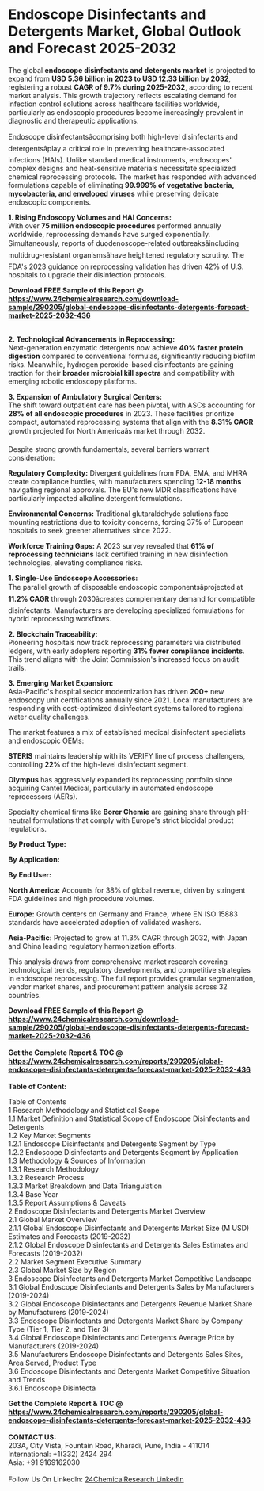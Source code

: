 <h1>Endoscope Disinfectants and Detergents Market, Global Outlook and Forecast 2025-2032</h1><p>The global <strong>endoscope disinfectants and detergents market</strong> is projected to expand from <strong>USD 5.36 billion in 2023 to USD 12.33 billion by 2032</strong>, registering a robust <strong>CAGR of 9.7% during 2025-2032</strong>, according to recent market analysis. This growth trajectory reflects escalating demand for infection control solutions across healthcare facilities worldwide, particularly as endoscopic procedures become increasingly prevalent in diagnostic and therapeutic applications.</p><p>Endoscope disinfectantsâcomprising both high-level disinfectants and detergentsâplay a critical role in preventing healthcare-associated infections (HAIs). Unlike standard medical instruments, endoscopes' complex designs and heat-sensitive materials necessitate specialized chemical reprocessing protocols. The market has responded with advanced formulations capable of eliminating <strong>99.999% of vegetative bacteria, mycobacteria, and enveloped viruses</strong> while preserving delicate endoscopic components.</p><p><strong>1. Rising Endoscopy Volumes and HAI Concerns:</strong><br>
With over <strong>75 million endoscopic procedures</strong> performed annually worldwide, reprocessing demands have surged exponentially. Simultaneously, reports of duodenoscope-related outbreaksâincluding multidrug-resistant organismsâhave heightened regulatory scrutiny. The FDA's 2023 guidance on reprocessing validation has driven 42% of U.S. hospitals to upgrade their disinfection protocols.</p><div><b>Download FREE Sample of this Report @ 
            <a href="https://www.24chemicalresearch.com/download-sample/290205/global-endoscope-disinfectants-detergents-forecast-market-2025-2032-436">
            https://www.24chemicalresearch.com/download-sample/290205/global-endoscope-disinfectants-detergents-forecast-market-2025-2032-436</a></b></div><br><p><strong>2. Technological Advancements in Reprocessing:</strong><br>
Next-generation enzymatic detergents now achieve <strong>40% faster protein digestion</strong> compared to conventional formulas, significantly reducing biofilm risks. Meanwhile, hydrogen peroxide-based disinfectants are gaining traction for their <strong>broader microbial kill spectra</strong> and compatibility with emerging robotic endoscopy platforms.</p><p><strong>3. Expansion of Ambulatory Surgical Centers:</strong><br>
The shift toward outpatient care has been pivotal, with ASCs accounting for <strong>28% of all endoscopic procedures</strong> in 2023. These facilities prioritize compact, automated reprocessing systems that align with the <strong>8.31% CAGR</strong> growth projected for North Americaâs market through 2032.</p><p>Despite strong growth fundamentals, several barriers warrant consideration:</p><p><strong>Regulatory Complexity:</strong> Divergent guidelines from FDA, EMA, and MHRA create compliance hurdles, with manufacturers spending <strong>12-18 months</strong> navigating regional approvals. The EU's new MDR classifications have particularly impacted alkaline detergent formulations.</p><p><strong>Environmental Concerns:</strong> Traditional glutaraldehyde solutions face mounting restrictions due to toxicity concerns, forcing 37% of European hospitals to seek greener alternatives since 2022.</p><p><strong>Workforce Training Gaps:</strong> A 2023 survey revealed that <strong>61% of reprocessing technicians</strong> lack certified training in new disinfection technologies, elevating compliance risks.</p><p><strong>1. Single-Use Endoscope Accessories:</strong><br>
The parallel growth of disposable endoscopic componentsâprojected at <strong>11.2% CAGR</strong> through 2030âcreates complementary demand for compatible disinfectants. Manufacturers are developing specialized formulations for hybrid reprocessing workflows.</p><p><strong>2. Blockchain Traceability:</strong><br>
Pioneering hospitals now track reprocessing parameters via distributed ledgers, with early adopters reporting <strong>31% fewer compliance incidents</strong>. This trend aligns with the Joint Commission's increased focus on audit trails.</p><p><strong>3. Emerging Market Expansion:</strong><br>
Asia-Pacific's hospital sector modernization has driven <strong>200+</strong> new endoscopy unit certifications annually since 2021. Local manufacturers are responding with cost-optimized disinfectant systems tailored to regional water quality challenges.</p><p>The market features a mix of established medical disinfectant specialists and endoscopic OEMs:</p><p><strong>STERIS</strong> maintains leadership with its VERIFY line of process challengers, controlling <strong>22%</strong> of the high-level disinfectant segment.</p><p><strong>Olympus</strong> has aggressively expanded its reprocessing portfolio since acquiring Cantel Medical, particularly in automated endoscope reprocessors (AERs).</p><p>Specialty chemical firms like <strong>Borer Chemie</strong> are gaining share through pH-neutral formulations that comply with Europe's strict biocidal product regulations.</p><p><strong>By Product Type:</strong></p><p><strong>By Application:</strong></p><p><strong>By End User:</strong></p><p><strong>North America:</strong> Accounts for 38% of global revenue, driven by stringent FDA guidelines and high procedure volumes.</p><p><strong>Europe:</strong> Growth centers on Germany and France, where EN ISO 15883 standards have accelerated adoption of validated washers.</p><p><strong>Asia-Pacific:</strong> Projected to grow at 11.3% CAGR through 2032, with Japan and China leading regulatory harmonization efforts.</p><p>This analysis draws from comprehensive market research covering technological trends, regulatory developments, and competitive strategies in endoscope reprocessing. The full report provides granular segmentation, vendor market shares, and procurement pattern analysis across 32 countries.</p><div><b>Download FREE Sample of this Report @ 
            <a href="https://www.24chemicalresearch.com/download-sample/290205/global-endoscope-disinfectants-detergents-forecast-market-2025-2032-436">
            https://www.24chemicalresearch.com/download-sample/290205/global-endoscope-disinfectants-detergents-forecast-market-2025-2032-436</a></b></div><br><div><b>Get the Complete Report & TOC @ 
            <a href="https://www.24chemicalresearch.com/reports/290205/global-endoscope-disinfectants-detergents-forecast-market-2025-2032-436">
            https://www.24chemicalresearch.com/reports/290205/global-endoscope-disinfectants-detergents-forecast-market-2025-2032-436</a></b></div><br>
            <b>Table of Content:</b><p>Table of Contents<br />
1 Research Methodology and Statistical Scope<br />
1.1 Market Definition and Statistical Scope of Endoscope Disinfectants and Detergents<br />
1.2 Key Market Segments<br />
1.2.1 Endoscope Disinfectants and Detergents Segment by Type<br />
1.2.2 Endoscope Disinfectants and Detergents Segment by Application<br />
1.3 Methodology & Sources of Information<br />
1.3.1 Research Methodology<br />
1.3.2 Research Process<br />
1.3.3 Market Breakdown and Data Triangulation<br />
1.3.4 Base Year<br />
1.3.5 Report Assumptions & Caveats<br />
2 Endoscope Disinfectants and Detergents Market Overview<br />
2.1 Global Market Overview<br />
2.1.1 Global Endoscope Disinfectants and Detergents Market Size (M USD) Estimates and Forecasts (2019-2032)<br />
2.1.2 Global Endoscope Disinfectants and Detergents Sales Estimates and Forecasts (2019-2032)<br />
2.2 Market Segment Executive Summary<br />
2.3 Global Market Size by Region<br />
3 Endoscope Disinfectants and Detergents Market Competitive Landscape<br />
3.1 Global Endoscope Disinfectants and Detergents Sales by Manufacturers (2019-2024)<br />
3.2 Global Endoscope Disinfectants and Detergents Revenue Market Share by Manufacturers (2019-2024)<br />
3.3 Endoscope Disinfectants and Detergents Market Share by Company Type (Tier 1, Tier 2, and Tier 3)<br />
3.4 Global Endoscope Disinfectants and Detergents Average Price by Manufacturers (2019-2024)<br />
3.5 Manufacturers Endoscope Disinfectants and Detergents Sales Sites, Area Served, Product Type<br />
3.6 Endoscope Disinfectants and Detergents Market Competitive Situation and Trends<br />
3.6.1 Endoscope Disinfecta</p><div><b>Get the Complete Report & TOC @ 
            <a href="https://www.24chemicalresearch.com/reports/290205/global-endoscope-disinfectants-detergents-forecast-market-2025-2032-436">
            https://www.24chemicalresearch.com/reports/290205/global-endoscope-disinfectants-detergents-forecast-market-2025-2032-436</a></b></div><br><b>CONTACT US:</b><br>
            203A, City Vista, Fountain Road, Kharadi, Pune, India - 411014<br>
            International: +1(332) 2424 294<br>
            Asia: +91 9169162030 <br><br>
            Follow Us On LinkedIn: <a href="https://www.linkedin.com/company/24chemicalresearch/">24ChemicalResearch LinkedIn</a>